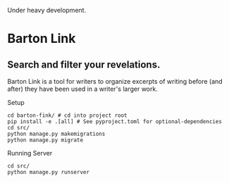 Under heavy development.

# Barton Link
## Search and filter your revelations.

Barton Link is a tool for writers to organize excerpts of writing before (and after) they have been used in a writer's larger work.

Setup
```shell
cd barton-fink/ # cd into project root
pip install -e .[all] # See pyproject.toml for optional-dependencies
cd src/
python manage.py makemigrations
python manage.py migrate
```

Running Server
```shell
cd src/
python manage.py runserver
```
